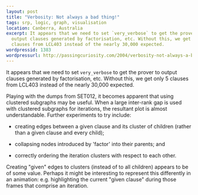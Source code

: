 ```yaml
---
layout: post
title: "Verbosity: Not always a bad thing!"
tags: srp, logic, graph, visualisation
location: Canberra, Australia
excerpt: It appears that we need to set `very_verbose` to get the prover to
  output clauses generated by factorisation, etc. Without this, we get only 5
  clauses from LCL403 instead of the nearly 30,000 expected.
wordpressid: 1383
wordpressurl: http://passingcuriosity.com/2004/verbosity-not-always-a-bad-thing/
---
```


It appears that we need to set `very_verbose` to get the prover to output
clauses generated by factorisation, etc. Without this, we get only 5 clauses
from LCL403 instead of the nearly 30,000 expected.

Playing with the dumps from SET012, it becomes apparent that using clustered
subgraphs may be useful. When a large inter-rank gap is used with clustered
subgraphs for iterations, the resultant plot is almost understandable. Further
experiments to try include:

* creating edges between a given clause and its cluster of children (rather
  than a given clause and every child);

* collapsing nodes introduced by 'factor' into their parents; and

* correctly ordering the iteration clusters with respect to each other.

Creating "given" edges to clusters (instead of to all children) appears to be
of some value. Perhaps it might be interesting to represent this differently
in an animation: e.g. highlighting the current "given clause" during those
frames that comprise an iteration.
